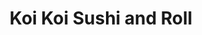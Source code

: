 ---
layout: place
title: "Koi Koi Sushi and Roll"
permalink: /virginia/falls-church/koi-koi-sushi-and-roll.html
stateAbbr: VA
stateName: Virginia
cityName: Falls Church
seo:
  name: "Koi Koi Sushi and Roll"
  type: Restaurant
  links: http://koikoisushi.com/
description: "Japanese find with an illustrated menu of cooked eats, plus tempura rolls & other specialty sushi. Looking for sushi in Falls Church, Virginia? Check out Koi..."
place_id: ChIJ5SEG-MO0t4kRH_lTssh5TX0
photos:
  - name: >-
      places/ChIJ5SEG-MO0t4kRH_lTssh5TX0/photos/AeeoHcKgfqXN5nqPEweYG_iH1StBu0fCW2uQVWTckSWUaeXlapKid3jZL1kNLvOmyOV3hCH4Nz7-ECEKOQTFQuvZ9tD5pCX7ZSNG7nge30A9jkI9f3A17kg1oEvaSL3bcGMq_pwdcQ-OO_WkyCZS29NvSWFMMEypvlbJCDUvBYC0bZ3mk5DzXC9DGbEMgtBxJKj9Edhb_u1OSZK_50Sg-ZZimDp53X0mpp3qv7MW83ABO56YMCKP3sQR9yTMTp_fmssfpUKfMdagb4idJm-6Q1Fb99J2abLz2tujo_WOuwJPemK500miPO5xnWBQBWEX_1gMCdouUEUpGjDetXY7pa32Z_bVqfib-F1VPa4vvHVRHsrU8SF7F7Lp4W7dbm-d3qX-8aplFU0kgYsKNhDSgmUwc8gMMYEaAdWnvd9BAkw3CsvNbD6D
    widthPx: 4032
    heightPx: 3024
    authorAttributions:
      - displayName: Phu Ngo
        uri: https://maps.google.com/maps/contrib/115743516254291083557
        photoUri: >-
          https://lh3.googleusercontent.com/a-/ALV-UjVoa9KsVH_j5-pKLOXMi0pWdIEsxNos1S2JT9K33yA0XuB4J-sS1A=s100-p-k-no-mo
    flagContentUri: >-
      https://www.google.com/local/imagery/report/?cb_client=maps_api_places.places_api&image_key=!1e10!2sCIHM0ogKEICAgICErYjV2wE&hl=en-US
    googleMapsUri: >-
      https://www.google.com/maps/place//data=!3m4!1e2!3m2!1sCIHM0ogKEICAgICErYjV2wE!2e10!4m2!3m1!1s0x89b7b4c3f80621e5:0x7d4d79c8b253f91f
  - name: >-
      places/ChIJ5SEG-MO0t4kRH_lTssh5TX0/photos/AeeoHcLp3kh0I3Ty5q030xgJw0zY0SD-aGnS5t9Jwlo4Yze2WBSH6MZeHP5BPq_L15_QKy1QilPnz-IM0pSmVvwI2C1S6lCGF3sRFs6tJ3rRBOYhu4P6KpJ2NE1uQcQHmKzPo-Lj7nUF750PTVowXWd8UbXltVY0ZilrJUmxt1U44Yb3V10YgPYF7aKlSK8aI4dpN-2DEHDtGYhWQEZbrb1gqIPMVP6zJ2KN4ifF0B-d8VJo1iui6yuAWuaPC9ggMX4xm14eRtrvadvuRuAbYho4aVQqMkPk52IN8J1aEdMJXX1-VspCKjQrmU6zj03Yi4TMzIuUztT_twlb744Xpb1CgCAERcjieV99ExL_xS8nYuRv2MtEOEa9iKhaOxj_FprQiMRGYvQECVoYO0NZiG6wyevjto0c9_wIrK3yS_xgT8SR8w
    widthPx: 1920
    heightPx: 950
    authorAttributions:
      - displayName: Walter Spacher
        uri: https://maps.google.com/maps/contrib/117229611353297691162
        photoUri: >-
          https://lh3.googleusercontent.com/a-/ALV-UjXweg3hxChHuptzWV_APvkA9YfJr9Y3VBjtFskNvI9QHDrp8_Fy=s100-p-k-no-mo
    flagContentUri: >-
      https://www.google.com/local/imagery/report/?cb_client=maps_api_places.places_api&image_key=!1e10!2sCIHM0ogKEICAgIDWifPnQQ&hl=en-US
    googleMapsUri: >-
      https://www.google.com/maps/place//data=!3m4!1e2!3m2!1sCIHM0ogKEICAgIDWifPnQQ!2e10!4m2!3m1!1s0x89b7b4c3f80621e5:0x7d4d79c8b253f91f
  - name: >-
      places/ChIJ5SEG-MO0t4kRH_lTssh5TX0/photos/AeeoHcJUpqgIGv9Pg9uNQMK2j0vBvBOEpW8d0CRAcNIsTG6KUryWm4UToFCKLVOUm2mc8TrQYun7_ssjGBkFpfjejw75-hb80602o3E_JI4jVXz11-XbS0YyLMWG5a6CD0yus1yQI-P_EaV9t6hGHzCxRbqo1vvJ9uHAixa_Ub5Yya25OviKW6dbLY07imnAhAX6tO3mL9NMMzIZ9lJxmyFsJj9jsP0aHq-Tuh-DbrIaUiSM167DYKccdBSt-iUuwCHUbm9PMtkFGWyvgt-8p_TO1JGzjiKvbKS9iZLjSZk_P6EG57p05OSc-43scvmKecuUVxTu-qbBTf02OdYWvEmUwNFOTR347EBANNRFH2vhSavvoz2LP56Sym1U1RqV5yOUYwGmLM-41eLxnzo6JbxvGw-AgjMUxm00m7r9P54kchSzXsXq
    widthPx: 3024
    heightPx: 4032
    authorAttributions:
      - displayName: Alvi
        uri: https://maps.google.com/maps/contrib/115769169768832825459
        photoUri: >-
          https://lh3.googleusercontent.com/a-/ALV-UjUSXCP7VfFALquPmzQuE2aHKaXx07vLz_wLInqEp9CH_ZkBnOiP=s100-p-k-no-mo
    flagContentUri: >-
      https://www.google.com/local/imagery/report/?cb_client=maps_api_places.places_api&image_key=!1e10!2sCIHM0ogKEICAgIDZvPjn8AE&hl=en-US
    googleMapsUri: >-
      https://www.google.com/maps/place//data=!3m4!1e2!3m2!1sCIHM0ogKEICAgIDZvPjn8AE!2e10!4m2!3m1!1s0x89b7b4c3f80621e5:0x7d4d79c8b253f91f
  - name: >-
      places/ChIJ5SEG-MO0t4kRH_lTssh5TX0/photos/AeeoHcLsFrDVt3adrzfq4ivpY63tcabIv75XzmWf919v_n8VJY-zhBlnskQGHAAs9fYqF6WNIgSnmoGxtANMt5sh9aQw7CkMjMlGYe5sx9PjfBCdyqJ5TZ_3NN10btFs8jB755EGqzi-8BnjpiFYMczcI3bzFT4Ca_wtMq_6OH4b4bUqTNqfRPKEYraIFDHAmDkITy9kpqM2QJr4RWfFLlpwU4WTSkUCB19qb5_nukL7wLckQmZ4CwJWGGNY955lA-Dol4IrhSMJ2gHwgj7i5ZXQ9Cm7Tbkh8wG0ccU62b1g4l7CSAYK2cw9zcfC26b6DcTXv1Y0ilkflIBZTRWdi-E6O4EjUMrZ0QcdJQ-FNPg3khD4v59R_OjePDFknhMRIbKx1xBXY5e5D54Z79CoQiiTTwM8yN2-e-K7EQ6yqD6XfYsz5XjV
    widthPx: 3629
    heightPx: 2041
    authorAttributions:
      - displayName: Lily D
        uri: https://maps.google.com/maps/contrib/116213223081967062046
        photoUri: >-
          https://lh3.googleusercontent.com/a/ACg8ocJE_rd8voxdsUCX2M2sUlhSp-FjwIoDxOb4tAPdTgUPBPiH_EY=s100-p-k-no-mo
    flagContentUri: >-
      https://www.google.com/local/imagery/report/?cb_client=maps_api_places.places_api&image_key=!1e10!2sCIHM0ogKEICAgIC_yuOCtwE&hl=en-US
    googleMapsUri: >-
      https://www.google.com/maps/place//data=!3m4!1e2!3m2!1sCIHM0ogKEICAgIC_yuOCtwE!2e10!4m2!3m1!1s0x89b7b4c3f80621e5:0x7d4d79c8b253f91f
  - name: >-
      places/ChIJ5SEG-MO0t4kRH_lTssh5TX0/photos/AeeoHcJnbGxmvWA85l1nTKGn6pdwRVapcFCcvyhJWVW74EG5GKL4ipdKiWN80kd8qrzt6ICk2GV_EHU8qxR3FecJArE4UTER8g2pwn3ZRzfHb0OQ9KRE3EhKGcBhncgF7rNgiv_QK3TpGBA9fhfmODQoeQRQapr59zp13yggKt9NH5Dwt0zptR7ks8bKVu5JBo0Vdo5hWYAY3UtJEyo4IjgbMhc8ccxwAjX2Lm_3n1En0BAiC58ttqzrIHhlBrNrsm4eQL9h_5o8moTdAB8Nwfttj24Ngn7aO5AFNG9cs2g7NDZM44aW2Iqi1n_s79uEOamV3kfIx54dWK8sl3UBiyhzMszUtQoViHXYpRX2So5PoPIkrt06zBzrxvw6Bwlc3qltoKmNPVt1Z86J7uEcCuHr2CuhKIHSUOVFHfLqNAA_F1i4fQ
    widthPx: 2448
    heightPx: 3264
    authorAttributions:
      - displayName: Janie A
        uri: https://maps.google.com/maps/contrib/115927193731709952822
        photoUri: >-
          https://lh3.googleusercontent.com/a/ACg8ocL0WBQ-AP1T2GuKXw4OEp7BV8DsAVVIjLxf4N5m845MiW_yLBc=s100-p-k-no-mo
    flagContentUri: >-
      https://www.google.com/local/imagery/report/?cb_client=maps_api_places.places_api&image_key=!1e10!2sCIHM0ogKEICAgIC4tdCfEw&hl=en-US
    googleMapsUri: >-
      https://www.google.com/maps/place//data=!3m4!1e2!3m2!1sCIHM0ogKEICAgIC4tdCfEw!2e10!4m2!3m1!1s0x89b7b4c3f80621e5:0x7d4d79c8b253f91f
  - name: >-
      places/ChIJ5SEG-MO0t4kRH_lTssh5TX0/photos/AeeoHcJk6FCdAu6nfZ3rP7XdYWdILk9bDU6NMbQgH2EfbmX9NRxfM_Db2-KH4zBHEx8WbJobv4nYHusjCDpFx9zl-bx3MiJMGaP_0H9XArEL7fMMzcP8jVIEjz6n4Z1vi_6H1YZf9cSlVt9JniPZa9p1ccBGu-Yk7tjhAHCOuNyQQajiof0JRw-oQe-knmEfDhxYj8HNAeijq3lCmTTMQnPAzSDK3DIR-gacRsAAC6ST1h_gVrtPcwT-AMOuTr63tbLgMIjP1OdcV_cBo_CKDZk748oAgluBFlIGwWdpsGHFxkInjYHOBkKw1tHSQ2RkfIudhX5TbsbL64P8YXJ2s2SAf5S6RUpKq4OR9yDHsdUfnnVa6tQap_EgKY71i-NRRgmNIhTgmzG3RKQ1U3PckYYztdnTSwJNx2t3HFDRXpxg59Bfuhhs
    widthPx: 4032
    heightPx: 3024
    authorAttributions:
      - displayName: Andrew Fernandes
        uri: https://maps.google.com/maps/contrib/108567788018583886448
        photoUri: >-
          https://lh3.googleusercontent.com/a-/ALV-UjWPeRQrUlMznsVVP1qr7flxyVWhzuc_5k8ccpwvimDT7FO1Hkp8=s100-p-k-no-mo
    flagContentUri: >-
      https://www.google.com/local/imagery/report/?cb_client=maps_api_places.places_api&image_key=!1e10!2sCIHM0ogKEICAgICk6tOXpgE&hl=en-US
    googleMapsUri: >-
      https://www.google.com/maps/place//data=!3m4!1e2!3m2!1sCIHM0ogKEICAgICk6tOXpgE!2e10!4m2!3m1!1s0x89b7b4c3f80621e5:0x7d4d79c8b253f91f
  - name: >-
      places/ChIJ5SEG-MO0t4kRH_lTssh5TX0/photos/AeeoHcLM79E_YCTXmFB6vfnWM68LnXITtTY8yJnAc7jnJ0a8zsP31b1zkLUg0CRestS46uzvLf_ArbkbDAPZUic6xk6PzrmPMx8CBusjeQNhhlpiWts8O-lvRPwcPJXv0EX6_a9jqvrtYaEoRHVePGrn8bbtP-qcXkpKJ7gLEsv4QMJ4uYc1c90FKs-sxBcTPtFKVf8eFaAwDA40tCLswmf4XZ76BV_hedHjEIUiO8vCil-sImHvkPKoFut4N0rPDFVu7WEACIWQxngEKb7QDxQ-WquYuzq0QFlWHtVij_r2neOkrRr2NbxaxYzuC5EkeIrsV5J9odkWc8WaDtrT4xjQNM0-QtLRjlpz-011De_Ri7hj1Tf6RV1G8ZhCigJgKcV8b0rMf4LpiBIXcZLMTekolx5C4GOMpAYpp44-ck1yfGDMa6jh
    widthPx: 3264
    heightPx: 3629
    authorAttributions:
      - displayName: Luciano Oliveira (Lu)
        uri: https://maps.google.com/maps/contrib/106766348670143885220
        photoUri: >-
          https://lh3.googleusercontent.com/a-/ALV-UjX23UI6Ml8vUvAk9Jkbc1ADORkNgteKD4t-VoF6Lxsf0gf0BLTw=s100-p-k-no-mo
    flagContentUri: >-
      https://www.google.com/local/imagery/report/?cb_client=maps_api_places.places_api&image_key=!1e10!2sCIHM0ogKEICAgICqrMun6wE&hl=en-US
    googleMapsUri: >-
      https://www.google.com/maps/place//data=!3m4!1e2!3m2!1sCIHM0ogKEICAgICqrMun6wE!2e10!4m2!3m1!1s0x89b7b4c3f80621e5:0x7d4d79c8b253f91f
  - name: >-
      places/ChIJ5SEG-MO0t4kRH_lTssh5TX0/photos/AeeoHcLwFAxFhdACp83ntLfypj2CCJP0xD5MTPsd1ifsG50E4eeykWuhAyT2keaV9lZnH3lCBA1IyipYJeHmfJioT78N1r1yMuGsvOwuM8gC4iV1SRVzXiL2FSZb2kT8zeUZLpdarHgm_qN5SfVfTsQvGEZ2pEjdiY5WHRnG4bxiLRu1xt2wCCs7_niMi1Tyt_oCG9YKhn1xC2AsFUoibHgh-vkfarg2nAsd4GKKF7tl7ocqLuPMszHBBojwEzfiar139zgMVL-hN9p4KyBuDWklBBKsbhlLCb6aGyKWOel2KEYBJCE82bnaie7zXeBC7iz0C9tEEIjRtE2iVEihOKtAq20hhTO0T6hmSH42Hxlm1Bs4t7swaJGEv824rkwa6d1YplvbWicntrE_ZvItIgB8pAYu2b3VSkG5hItiz_DOeso
    widthPx: 3024
    heightPx: 4032
    authorAttributions:
      - displayName: Alex Nguyen
        uri: https://maps.google.com/maps/contrib/101968228910700272625
        photoUri: >-
          https://lh3.googleusercontent.com/a-/ALV-UjVhwaCcasnNRdeN_z6hl8n2ZD7K6e8CWhuBUY29nJ1VAvKxf0AvLA=s100-p-k-no-mo
    flagContentUri: >-
      https://www.google.com/local/imagery/report/?cb_client=maps_api_places.places_api&image_key=!1e10!2sCIHM0ogKEICAgICqy5ztOQ&hl=en-US
    googleMapsUri: >-
      https://www.google.com/maps/place//data=!3m4!1e2!3m2!1sCIHM0ogKEICAgICqy5ztOQ!2e10!4m2!3m1!1s0x89b7b4c3f80621e5:0x7d4d79c8b253f91f
  - name: >-
      places/ChIJ5SEG-MO0t4kRH_lTssh5TX0/photos/AeeoHcJmSTC6LCjy8JVckvDvdf4mGbwJYUZQhku4tJxfGR00Q9rGTv-3DorAdMvDAqU4kZG2vznfzjCN-j9OlXVC3ynZGagQchhUP1tyGTezjW2hNhDlLkAf_wDSGN0JvX2y8cZtvgX0HiDGSiyQURiuaCdrw2eKnJPVh7Ao7s-YuxcLKGxyB8Dn8w1dPGFzLaVPXk3vwGHq38G-0gOlgX3w-NStIVvQfT4ydXlyulEKQnOZSgqP9W_GAbMJD16gTYtPWunElT1shcRsmjjmsQwbuPaHbkIa_Z5GVqVBQmf6-r8PVgopxLHVO7QxHjt1X0gCrJqP1cAVE5iS48tgoVlDez4IZXwevdneWHQ1bLl7r4SVgibapmU_YwMreG-pJsD7UPoLT4tnZElffZJ0v-pE8uDIuFmzJCt3joYHlEFl19SmVb7i
    widthPx: 4032
    heightPx: 3024
    authorAttributions:
      - displayName: Andrew Fernandes
        uri: https://maps.google.com/maps/contrib/108567788018583886448
        photoUri: >-
          https://lh3.googleusercontent.com/a-/ALV-UjWPeRQrUlMznsVVP1qr7flxyVWhzuc_5k8ccpwvimDT7FO1Hkp8=s100-p-k-no-mo
    flagContentUri: >-
      https://www.google.com/local/imagery/report/?cb_client=maps_api_places.places_api&image_key=!1e10!2sCIHM0ogKEICAgICk6tOXmgE&hl=en-US
    googleMapsUri: >-
      https://www.google.com/maps/place//data=!3m4!1e2!3m2!1sCIHM0ogKEICAgICk6tOXmgE!2e10!4m2!3m1!1s0x89b7b4c3f80621e5:0x7d4d79c8b253f91f
  - name: >-
      places/ChIJ5SEG-MO0t4kRH_lTssh5TX0/photos/AeeoHcKKD-OV4vrTFyF9cOl5RVPP98vfPYWEpIh5Qe00m4-0tLBaDBunv6V3HuBtZ6zxRP0zp7o93gKurkfe68otCYa-ocaYaC7YJDNU6qVCpY2AiCR3T7ncgMTGOmPFnfaH2WzrANg49uuByJMdGGgIHZfZ7wWSw9Vf94gKYzUuoAi7TmNex38W2QQ-8Ih0kWfo7AW9y-X_z2cn9K2E7wNmyuKy_xw-2KMsd78YHtBxgwJR3eeZi-Ph9gb64pHDI2RsF5124UvjFpwK_osZr53Z70v28lgyFMjX9F1kJjWvwWS5cUVJouT7sc49jfONOc1N_0-Hmk8pe1Bvfz5Y6Wpx1QDqilIwt4IYIXCqepeHyzYLXNKAWZ14lqxgScxGcDtjhuQKY70MGxtL_3fB4EovkB2eD5tVzBFQaQi2hpxuW-QSGQ
    widthPx: 3024
    heightPx: 4032
    authorAttributions:
      - displayName: Phu Cao
        uri: https://maps.google.com/maps/contrib/106801560099284739711
        photoUri: >-
          https://lh3.googleusercontent.com/a/ACg8ocJX5AzGYiotpgWlIKH_WsyWWPc4Wq120vNIHbQWif-IU1Nb9w=s100-p-k-no-mo
    flagContentUri: >-
      https://www.google.com/local/imagery/report/?cb_client=maps_api_places.places_api&image_key=!1e10!2sCIHM0ogKEICAgICqpvzaXA&hl=en-US
    googleMapsUri: >-
      https://www.google.com/maps/place//data=!3m4!1e2!3m2!1sCIHM0ogKEICAgICqpvzaXA!2e10!4m2!3m1!1s0x89b7b4c3f80621e5:0x7d4d79c8b253f91f
address: '450 W Broad St # 117, Falls Church, VA 22046, USA'
street: '450 W Broad St # 117'
city: Falls Church
state: VA
zip: '22046'
country: USA
neighborhood: null
latitude: '38.886720'
longitude: '-77.177326'
accessibility_options:
  wheelchairAccessibleParking: true
  wheelchairAccessibleEntrance: true
  wheelchairAccessibleRestroom: true
  wheelchairAccessibleSeating: true
business_status: OPERATIONAL
name: Koi Koi Sushi and Roll
google_maps_links:
  directionsUri: >-
    https://www.google.com/maps/dir//''/data=!4m7!4m6!1m1!4e2!1m2!1m1!1s0x89b7b4c3f80621e5:0x7d4d79c8b253f91f!3e0
  placeUri: https://maps.google.com/?cid=9029006730839980319
  writeAReviewUri: >-
    https://www.google.com/maps/place//data=!4m3!3m2!1s0x89b7b4c3f80621e5:0x7d4d79c8b253f91f!12e1
  reviewsUri: >-
    https://www.google.com/maps/place//data=!4m4!3m3!1s0x89b7b4c3f80621e5:0x7d4d79c8b253f91f!9m1!1b1
  photosUri: >-
    https://www.google.com/maps/place//data=!4m3!3m2!1s0x89b7b4c3f80621e5:0x7d4d79c8b253f91f!10e5
primary_type: Sushi Restaurant
opening_hours:
  regular: null
  current: null
secondary_opening_hours:
  regular:
    weekdayDescriptions: null
    type: null
  current:
    weekdayDescriptions: null
    type: null
phone: (703) 237-0101
price_level: PRICE_LEVEL_MODERATE
price_range: $20 &ndash; $30
rating: '4.4'
rating_count: 294
website: http://koikoisushi.com/
reviews:
  - name: >-
      places/ChIJ5SEG-MO0t4kRH_lTssh5TX0/reviews/ChZDSUhNMG9nS0VJQ0FnSUNfeXVPQ1Z3EAE
    relativePublishTimeDescription: 2 months ago
    rating: 5
    text:
      text: >-
        New favorite local sushi restaurant. Mango Pico roll 10/10.


        This was my second time at Koi Koi, the first time was very busy and
        service was a little slow, but it’s worth the wait. Pictured are my
        favorites from tonight, and thank goodness I remembered to snap a photo
        because the food is so good it goes fast!
      languageCode: en
    originalText:
      text: >-
        New favorite local sushi restaurant. Mango Pico roll 10/10.


        This was my second time at Koi Koi, the first time was very busy and
        service was a little slow, but it’s worth the wait. Pictured are my
        favorites from tonight, and thank goodness I remembered to snap a photo
        because the food is so good it goes fast!
      languageCode: en
    authorAttribution:
      displayName: Lily D
      uri: https://www.google.com/maps/contrib/116213223081967062046/reviews
      photoUri: >-
        https://lh3.googleusercontent.com/a/ACg8ocJE_rd8voxdsUCX2M2sUlhSp-FjwIoDxOb4tAPdTgUPBPiH_EY=s128-c0x00000000-cc-rp-mo
    publishTime: '2025-01-15T00:52:05.457960Z'
    flagContentUri: >-
      https://www.google.com/local/review/rap/report?postId=ChZDSUhNMG9nS0VJQ0FnSUNfeXVPQ1Z3EAE&d=17924085&t=1
    googleMapsUri: >-
      https://www.google.com/maps/reviews/data=!4m6!14m5!1m4!2m3!1sChZDSUhNMG9nS0VJQ0FnSUNfeXVPQ1Z3EAE!2m1!1s0x89b7b4c3f80621e5:0x7d4d79c8b253f91f
  - name: >-
      places/ChIJ5SEG-MO0t4kRH_lTssh5TX0/reviews/ChZDSUhNMG9nS0VJQ0FnSUNIak5EaUhBEAE
    relativePublishTimeDescription: 7 months ago
    rating: 5
    text:
      text: >-
        This is a great restaurant with delicious sushi, attentive service, and
        reasonable prices. There is a great selection of delicious baked and
        deep fried rolls. The restaurant is conveniently located near the
        parking garage.
      languageCode: en
    originalText:
      text: >-
        This is a great restaurant with delicious sushi, attentive service, and
        reasonable prices. There is a great selection of delicious baked and
        deep fried rolls. The restaurant is conveniently located near the
        parking garage.
      languageCode: en
    authorAttribution:
      displayName: Olena V
      uri: https://www.google.com/maps/contrib/100038258806932453710/reviews
      photoUri: >-
        https://lh3.googleusercontent.com/a-/ALV-UjU8olfChEBf40qS0DZW_v6BTvqIuZdSrY5Gq2A_-bdugaN6PHJf=s128-c0x00000000-cc-rp-mo-ba5
    publishTime: '2024-09-01T21:22:46.930609Z'
    flagContentUri: >-
      https://www.google.com/local/review/rap/report?postId=ChZDSUhNMG9nS0VJQ0FnSUNIak5EaUhBEAE&d=17924085&t=1
    googleMapsUri: >-
      https://www.google.com/maps/reviews/data=!4m6!14m5!1m4!2m3!1sChZDSUhNMG9nS0VJQ0FnSUNIak5EaUhBEAE!2m1!1s0x89b7b4c3f80621e5:0x7d4d79c8b253f91f
  - name: >-
      places/ChIJ5SEG-MO0t4kRH_lTssh5TX0/reviews/ChdDSUhNMG9nS0VJQ0FnSUNxcHZ6YTdBRRAB
    relativePublishTimeDescription: 3 years ago
    rating: 5
    text:
      text: >-
        Our second time to Koikoi this week, and Great sushi dishes again!
        Friendly and quick service. Our Waitress Jenny is very polite and
        accommodating. We had Sashimi dish (large), Udon noodle soups (shrimp
        and beefs), spicy tuna and spicy salmon rolls, house special rolls,
        dragon rolls. All are so tasty! Forgot to take all the pictures so I
        only got some empty plates and bowls :) Thank you.
      languageCode: en
    originalText:
      text: >-
        Our second time to Koikoi this week, and Great sushi dishes again!
        Friendly and quick service. Our Waitress Jenny is very polite and
        accommodating. We had Sashimi dish (large), Udon noodle soups (shrimp
        and beefs), spicy tuna and spicy salmon rolls, house special rolls,
        dragon rolls. All are so tasty! Forgot to take all the pictures so I
        only got some empty plates and bowls :) Thank you.
      languageCode: en
    authorAttribution:
      displayName: Phu Cao
      uri: https://www.google.com/maps/contrib/106801560099284739711/reviews
      photoUri: >-
        https://lh3.googleusercontent.com/a/ACg8ocJX5AzGYiotpgWlIKH_WsyWWPc4Wq120vNIHbQWif-IU1Nb9w=s128-c0x00000000-cc-rp-mo-ba5
    publishTime: '2021-06-05T00:08:54.416732Z'
    flagContentUri: >-
      https://www.google.com/local/review/rap/report?postId=ChdDSUhNMG9nS0VJQ0FnSUNxcHZ6YTdBRRAB&d=17924085&t=1
    googleMapsUri: >-
      https://www.google.com/maps/reviews/data=!4m6!14m5!1m4!2m3!1sChdDSUhNMG9nS0VJQ0FnSUNxcHZ6YTdBRRAB!2m1!1s0x89b7b4c3f80621e5:0x7d4d79c8b253f91f
  - name: >-
      places/ChIJ5SEG-MO0t4kRH_lTssh5TX0/reviews/ChZDSUhNMG9nS0VJQ0FnSUQzLWRqYUpBEAE
    relativePublishTimeDescription: 4 months ago
    rating: 1
    text:
      text: >-
        Possibly the worst sushi we have ever had. I wish we had gone for gas
        station rolls In lieu of this place. The fish did not taste fresh, and
        the rice was a soggy mess.


        One of the kids got a teriyaki chicken bento box. This was marginally
        better, but still a disappointment.


        Service was friendly, but took about 45 minutes to get 5 rolls and a
        bento box with two other small parties in the restaurant.
      languageCode: en
    originalText:
      text: >-
        Possibly the worst sushi we have ever had. I wish we had gone for gas
        station rolls In lieu of this place. The fish did not taste fresh, and
        the rice was a soggy mess.


        One of the kids got a teriyaki chicken bento box. This was marginally
        better, but still a disappointment.


        Service was friendly, but took about 45 minutes to get 5 rolls and a
        bento box with two other small parties in the restaurant.
      languageCode: en
    authorAttribution:
      displayName: Larry Arbuckle
      uri: https://www.google.com/maps/contrib/103231829284139490459/reviews
      photoUri: >-
        https://lh3.googleusercontent.com/a/ACg8ocLisjNjM5FtIqWKxPIVCcNgk0LGV4S06VSFBYntvrP11EfeHg=s128-c0x00000000-cc-rp-mo-ba2
    publishTime: '2024-11-16T18:20:33.828090Z'
    flagContentUri: >-
      https://www.google.com/local/review/rap/report?postId=ChZDSUhNMG9nS0VJQ0FnSUQzLWRqYUpBEAE&d=17924085&t=1
    googleMapsUri: >-
      https://www.google.com/maps/reviews/data=!4m6!14m5!1m4!2m3!1sChZDSUhNMG9nS0VJQ0FnSUQzLWRqYUpBEAE!2m1!1s0x89b7b4c3f80621e5:0x7d4d79c8b253f91f
  - name: >-
      places/ChIJ5SEG-MO0t4kRH_lTssh5TX0/reviews/ChdDSUhNMG9nS0VJQ0FnSUNBamRmcHpBRRAB
    relativePublishTimeDescription: 2 years ago
    rating: 5
    text:
      text: >-
        Beautifully presented, flavorful plates with superb sushi quality at
        excellent prices. Tables are available inside or at the sidewalk
        outside, under trees that cool the breeze. Best value for money around
        this area.
      languageCode: en
    originalText:
      text: >-
        Beautifully presented, flavorful plates with superb sushi quality at
        excellent prices. Tables are available inside or at the sidewalk
        outside, under trees that cool the breeze. Best value for money around
        this area.
      languageCode: en
    authorAttribution:
      displayName: Luciano Oliveira (Lu)
      uri: https://www.google.com/maps/contrib/106766348670143885220/reviews
      photoUri: >-
        https://lh3.googleusercontent.com/a-/ALV-UjX23UI6Ml8vUvAk9Jkbc1ADORkNgteKD4t-VoF6Lxsf0gf0BLTw=s128-c0x00000000-cc-rp-mo-ba5
    publishTime: '2022-07-23T21:28:31.279479Z'
    flagContentUri: >-
      https://www.google.com/local/review/rap/report?postId=ChdDSUhNMG9nS0VJQ0FnSUNBamRmcHpBRRAB&d=17924085&t=1
    googleMapsUri: >-
      https://www.google.com/maps/reviews/data=!4m6!14m5!1m4!2m3!1sChdDSUhNMG9nS0VJQ0FnSUNBamRmcHpBRRAB!2m1!1s0x89b7b4c3f80621e5:0x7d4d79c8b253f91f
parking_options:
  freeParkingLot: true
  freeStreetParking: true
  valetParking: false
payment_options:
  acceptsCreditCards: true
  acceptsDebitCards: true
  acceptsCashOnly: false
  acceptsNfc: true
allow_dogs: null
curbside_pickup: null
delivery: true
dine_in: true
good_for_children: true
good_for_groups: true
good_for_sports: null
live_music: false
menu_for_children: false
outdoor_seating: true
reservable: true
restroom: true
serves_beer: true
serves_breakfast: false
serves_brunch: false
serves_cocktails: null
serves_coffee: false
serves_dinner: true
serves_dessert: true
serves_lunch: true
serves_vegetarian_food: true
serves_wine: true
takeout: true
summary: >-
  Japanese find with an illustrated menu of cooked eats, plus tempura rolls &
  other specialty sushi.

---